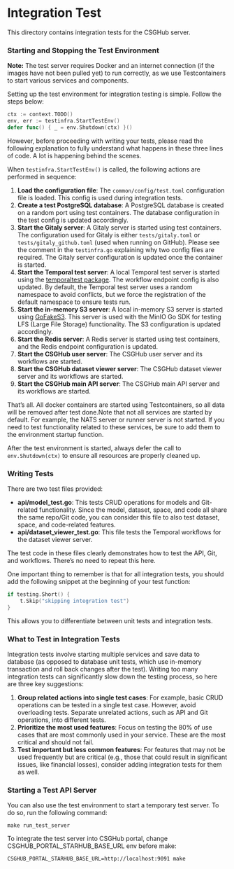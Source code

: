 # Integration Test

This directory contains integration tests for the CSGHub server.

### Starting and Stopping the Test Environment

**Note:** The test server requires Docker and an internet connection (if the images have not been pulled yet) to run correctly, as we use Testcontainers to start various services and components.

Setting up the test environment for integration testing is simple. Follow the steps below:

```go
ctx := context.TODO()
env, err := testinfra.StartTestEnv()
defer func() { _ = env.Shutdown(ctx) }()
```

However, before proceeding with writing your tests, please read the following explanation to fully understand what happens in these three lines of code. A lot is happening behind the scenes.

When `testinfra.StartTestEnv()` is called, the following actions are performed in sequence:

1. **Load the configuration file**: The `common/config/test.toml` configuration file is loaded. This config is used during integration tests.
2. **Create a test PostgreSQL database**: A PostgreSQL database is created on a random port using test containers. The database configuration in the test config is updated accordingly.
3. **Start the Gitaly server**: A Gitaly server is started using test containers. The configuration used for Gitaly is either `tests/gitaly.toml` or `tests/gitaly_github.toml` (used when running on GitHub). Please see the comment in the `testinfra.go` explaining why two config files are required. The Gitaly server configuration is updated once the container is started.
4. **Start the Temporal test server**: A local Temporal test server is started using the [temporaltest package](https://github.com/temporalio/temporal/blob/main/temporaltest/README.md). The workflow endpoint config is also updated. By default, the Temporal test server uses a random namespace to avoid conflicts, but we force the registration of the default namespace to ensure tests run.
5. **Start the in-memory S3 server**: A local in-memory S3 server is started using [GoFakeS3](https://github.com/johannesboyne/gofakes3). This server is used with the MinIO Go SDK for testing LFS (Large File Storage) functionality. The S3 configuration is updated accordingly.
6. **Start the Redis server**: A Redis server is started using test containers, and the Redis endpoint configuration is updated.
7. **Start the CSGHub user server**: The CSGHub user server and its workflows are started.
8. **Start the CSGHub dataset viewer server**: The CSGHub dataset viewer server and its workflows are started.
9. **Start the CSGHub main API server**: The CSGHub main API server and its workflows are started.

That’s all. All docker containers are started using Testcontainers, so all data will be removed after test done.Note that not all services are started by default. For example, the NATS server or runner server is not started. If you need to test functionality related to these services, be sure to add them to the environment startup function.

After the test environment is started, always defer the call to `env.Shutdown(ctx)` to ensure all resources are properly cleaned up.

### Writing Tests

There are two test files provided:

- **api/model_test.go**: This tests CRUD operations for models and Git-related functionality. Since the model, dataset, space, and code all share the same repo/Git code, you can consider this file to also test dataset, space, and code-related features.
- **api/dataset_viewer_test.go**: This file tests the Temporal workflows for the dataset viewer server.

The test code in these files clearly demonstrates how to test the API, Git, and workflows. There’s no need to repeat this here.

One important thing to remember is that for all integration tests, you should add the following snippet at the beginning of your test function:

```go
if testing.Short() {
	t.Skip("skipping integration test")
}
```

This allows you to differentiate between unit tests and integration tests.

### What to Test in Integration Tests

Integration tests involve starting multiple services and save data to database (as opposed to database unit tests, which use in-memory transaction and roll back changes after the test). Writing too many integration tests can significantly slow down the testing process, so here are three key suggestions:

1. **Group related actions into single test cases**: For example, basic CRUD operations can be tested in a single test case. However, avoid overloading tests. Separate unrelated actions, such as API and Git operations, into different tests.
2. **Prioritize the most used features**: Focus on testing the 80% of use cases that are most commonly used in your service. These are the most critical and should not fail.
3. **Test important but less common features**: For features that may not be used frequently but are critical (e.g., those that could result in significant issues, like financial losses), consider adding integration tests for them as well.

### Starting a Test API Server

You can also use the test environment to start a temporary test server. To do so, run the following command:

```
make run_test_server
```

To integrate the test server into CSGHub portal, change CSGHUB_PORTAL_STARHUB_BASE_URL env before make:

```
CSGHUB_PORTAL_STARHUB_BASE_URL=http://localhost:9091 make
```
